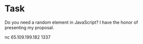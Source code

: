 # Task

Do you need a random element in JavaScript? I have the honor of presenting my proposal.

nc 65.109.199.182 1337

